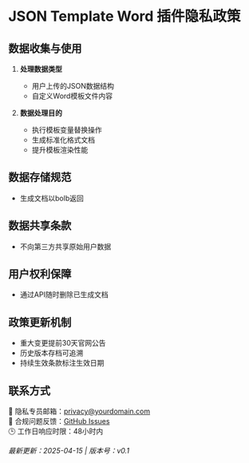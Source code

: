 # JSON Template Word 插件隐私政策

## 数据收集与使用
1. &zwnj;**处理数据类型**&zwnj;  
   - 用户上传的JSON数据结构  
   - 自定义Word模板文件内容

2. &zwnj;**数据处理目的**&zwnj;  
   - 执行模板变量替换操作 
   - 生成标准化格式文档
   - 提升模板渲染性能‌

## 数据存储规范
- 生成文档以bolb返回

## 数据共享条款
- 不向第三方共享原始用户数据‌

## 用户权利保障
- 通过API随时删除已生成文档


## 政策更新机制
- 重大变更提前30天官网公告  
- 历史版本存档可追溯  
- 持续生效条款标注生效日期‌

## 联系方式
📮 隐私专员邮箱：privacy@yourdomain.com  
🐛 合规问题反馈：[GitHub Issues](https://github.com/x1376646336/json-template-word/issues)  
🕒 工作日响应时限：48小时内

_最新更新：2025-04-15 | 版本号：v0.1_  
